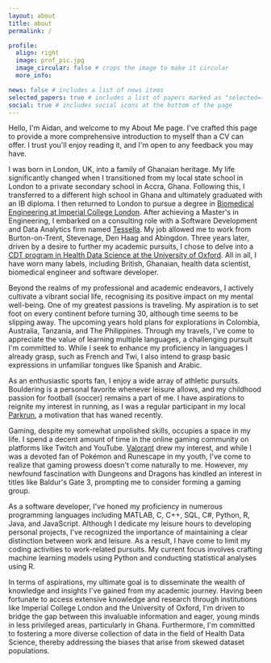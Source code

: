 ```yaml
---
layout: about
title: about
permalink: /

profile:
  align: right
  image: prof_pic.jpg
  image_circular: false # crops the image to make it circular
  more_info:

news: false # includes a list of news items
selected_papers: true # includes a list of papers marked as "selected={true}"
social: true # includes social icons at the bottom of the page
---
```


Hello, I'm Aidan, and welcome to my About Me page.
I've crafted this page to provide a more comprehensive introduction to myself than a CV can offer.
I trust you'll enjoy reading it, and I'm open to any feedback you may have.

I was born in London, UK, into a family of Ghanaian heritage.
My life significantly changed when I transitioned from my local state school in London to a private secondary school in Accra, Ghana.
Following this, I transferred to a different high school in Ghana and ultimately graduated with an IB diploma.
I then returned to London to pursue a degree in [Biomedical Engineering at Imperial College London](https://www.imperial.ac.uk/study/courses/undergraduate/biomedical-engineering/).
After achieving a Master's in Engineering, I embarked on a consulting role with a Software Development and Data Analytics firm named [Tessella](https://en.wikipedia.org/wiki/Tessella).
My job allowed me to work from Burton-on-Trent, Stevenage, Den Haag and Abingdon.
Three years later, driven by a desire to further my academic pursuits, I chose to delve into a [CDT program in Health Data Science at the University of Oxford](https://www.bdi.ox.ac.uk/study/cdt).
All in all, I have worn many labels, including British, Ghanaian, health data scientist, biomedical engineer and software developer.

Beyond the realms of my professional and academic endeavors, I actively cultivate a vibrant social life, recognising its positive impact on my mental well-being.
One of my greatest passions is traveling.
My aspiration is to set foot on every continent before turning 30, although time seems to be slipping away.
The upcoming years hold plans for explorations in Colombia, Australia, Tanzania, and The Philippines.
Through my travels, I've come to appreciate the value of learning multiple languages, a challenging pursuit I'm committed to.
While I seek to enhance my proficiency in languages I already grasp, such as French and Twi, I also intend to grasp basic expressions in unfamiliar tongues like Spanish and Arabic.

As an enthusiastic sports fan, I enjoy a wide array of athletic pursuits.
Bouldering is a personal favorite whenever leisure allows, and my childhood passion for football (soccer) remains a part of me.
I have aspirations to reignite my interest in running, as I was a regular participant in my local [Parkrun](https://www.parkrun.org.uk/), a motivation that has waned recently.

Gaming, despite my somewhat unpolished skills, occupies a space in my life.
I spend a decent amount of time in the online gaming community on platforms like Twitch and YouTube.
[Valorant](https://playvalorant.com/en-gb/) drew my interest, and while I was a devoted fan of Pokémon and Runescape in my youth, I've come to realize that gaming prowess doesn't come naturally to me.
However, my newfound fascination with Dungeons and Dragons has kindled an interest in titles like Baldur's Gate 3, prompting me to consider forming a gaming group.

As a software developer, I've honed my proficiency in numerous programming languages including MATLAB, C, C++, SQL, C#, Python, R, Java, and JavaScript.
Although I dedicate my leisure hours to developing personal projects, I've recognized the importance of maintaining a clear distinction between work and leisure.
As a result, I have come to limit my coding activities to work-related pursuits.
My current focus involves crafting machine learning models using Python and conducting statistical analyses using R.

In terms of aspirations, my ultimate goal is to disseminate the wealth of knowledge and insights I've gained from my academic journey.
Having been fortunate to access extensive knowledge and research through institutions like Imperial College London and the University of Oxford, I'm driven to bridge the gap between this invaluable information and eager, young minds in less privileged areas, particularly in Ghana.
Furthermore, I'm committed to fostering a more diverse collection of data in the field of Health Data Science, thereby addressing the biases that arise from skewed dataset populations.
